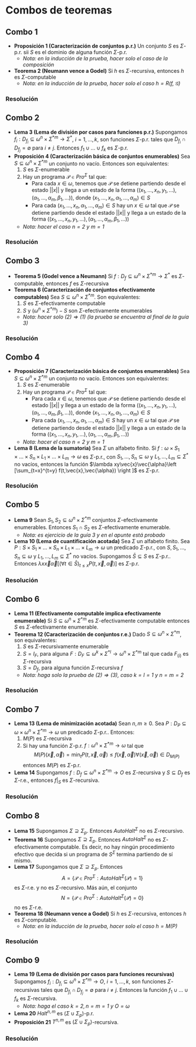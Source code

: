# Combos de teoremas

## Combo 1

- **Proposición 1 (Caracterización de conjuntos p.r.)** Un conjunto $S$ es $\Sigma$-p.r. sii $S$ es el dominio de alguna función $\Sigma$-p.r.
    - *Nota: en la inducción de la prueba, hacer solo el caso de la composición*
- **Teorema 2 (Neumann vence a Godel)** Si $h$ es $\Sigma$-recursiva, entonces $h$ es $\Sigma$-computable
    - *Nota: en la inducción de la prueba, hacer solo el caso $h=R(f,\mathcal{G})$*

### Resolución

## Combo 2

- **Lema 3 (Lema de división por casos para funciones p.r.)** Supongamos $f_i:D_{f_i}\subseteq\omega^n\times\Sigma^{*m}\to\Sigma^*$, $i=1,...,k$, son funciones $\Sigma$-p.r. tales que $D_{f_i}\cap D_{f_j}=\emptyset$ para $i\neq j$. Entonces $f_1\cup ...\cup f_k$ es $\Sigma$-p.r.
- **Proposición 4 (Caracterización básica de conjuntos enumerables)** Sea $S\subseteq\omega^n\times\Sigma^{*m}$ un conjunto no vacío. Entonces son equivalentes:
    1. $S$ es $\Sigma$-enumerable
    2. Hay un programa $\mathcal{P}\in Pro^\Sigma$ tal que:
        - Para cada $x\in\omega$, tenemos que $\mathcal{P}$ se detiene partiendo desde el estado $||x||$ y llega a un estado de la forma $((x_1,...,x_n,y_1,...),(\alpha_1,...,\alpha_m,\beta_1,...))$, donde $(x_1,...,x_n,\alpha_1,...,\alpha_m)\in S$
        - Para cada $(x_1,...,x_n,\alpha_1,...,\alpha_m)\in S$ hay un $x\in\omega$ tal que $\mathcal{P}$ se detiene partiendo desde el estado $||x||$ y llega a un estado de la forma $((x_1,...,x_n,y_1,...),(\alpha_1,...,\alpha_m,\beta_1,...))$
    - *Nota: hacer el caso $n=2$ y $m=1$*

### Resolución

## Combo 3

- **Teorema 5 (Godel vence a Neumann)** Si $f:D_f\subseteq\omega^n\times\Sigma^{*m}\to\Sigma^*$ es $\Sigma$-computable, entonces $f$ es $\Sigma$-recursiva
- **Teorema 6 (Caracterización de conjuntos efectivamente computables)** Sea $S\subseteq\omega^n\times\Sigma^{*m}$. Son equivalentes:
    1. $S$ es $\Sigma$-efectivamente computable
    2. $S$ y $(\omega^n\times\Sigma^{*m})-S$ son $\Sigma$-efectivamente enumerables
    - *Nota: hacer solo $(2)\Rightarrow (1)$ (la prueba se encuentra al final de la guía 3)*

### Resolución

## Combo 4

- **Proposición 7 (Caracterización básica de conjuntos enumerables)** Sea $S\subseteq\omega^n\times\Sigma^{*m}$ un conjunto no vacío. Entonces son equivalentes:
    1. $S$ es $\Sigma$-enumerable
    2. Hay un programa $\mathcal{P}\in Pro^\Sigma$ tal que:
        - Para cada $x\in\omega$, tenemos que $\mathcal{P}$ se detiene partiendo desde el estado $||x||$ y llega a un estado de la forma $((x_1,...,x_n,y_1,...),(\alpha_1,...,\alpha_m,\beta_1,...))$, donde $(x_1,...,x_n,\alpha_1,...,\alpha_m)\in S$
        - Para cada $(x_1,...,x_n,\alpha_1,...,\alpha_m)\in S$ hay un $x\in\omega$ tal que $\mathcal{P}$ se detiene partiendo desde el estado $||x||$ y llega a un estado de la forma $((x_1,...,x_n,y_1,...),(\alpha_1,...,\alpha_m,\beta_1,...))$
    - *Nota: hacer el caso $n=2$ y $m=1$*
- **Lema 8 (Lema de la sumatoria)** Sea $\Sigma$ un alfabeto finito. Si $f:\omega\times S_1\times ...\times S_n\times L_1\times ...\times L_m\to\omega$ es $\Sigma$-p.r., con $S_1,...,S_n\subseteq\omega$ y $L_1,...,L_m\subseteq\Sigma^*$ no vacíos, entonces la función $\lambda xy\vec{x}\vec{\alpha}\left [\sum_{t=x}^{t=y} f(t,\vec{x},\vec{\alpha}) \right ]$ es $\Sigma$-p.r.

### Resolución

## Combo 5

- **Lema 9** Sean $S_1,S_2\subseteq\omega^n\times\Sigma^{*m}$ conjuntos $\Sigma$-efectivamente enumerables. Entonces $S_1\cap S_2$ es $\Sigma$-efectivamente enumerable.
    - *Nota: es ejercicio de la guía 3 y en el apunte está probado*
- **Lema 10 (Lema de cuantificación acotada)** Sea $\Sigma$ un alfabeto finito. Sea $P:S\times S_1\times ...\times S_n\times L_1\times ...\times L_m\to\omega$ un predicado $\Sigma$-p.r., con $S,S_1,...,S_n\subseteq\omega$ y $L_1,...,L_m\subseteq\Sigma^*$ no vacíos. Supongamos $\bar{S}\subseteq S$ es $\Sigma$-p.r.. Entonces $\lambda x\vec{x}\vec{\alpha} \left [(\forall t\in\bar{S})_{t\leq x} P(t,\vec{x},\vec{\alpha}) \right ]$ es $\Sigma$-p.r.

### Resolución

## Combo 6

- **Lema 11 (Efectivamente computable implica efectivamente enumerable)** Si $S\subseteq\omega^n\times\Sigma^{*m}$ es $\Sigma$-efectivamente computable entonces $S$ es $\Sigma$-efectivamente enumerable.
- **Teorema 12 (Caracterización de conjuntos r.e.)** Dado $S\subseteq\omega^n\times\Sigma^{*m}$, son equivalentes:
    1. $S$ es $\Sigma$-recursivamente enumerable
    2. $S=I_F$, para alguna $F:D_F\subseteq\omega^k\times\Sigma^{*l}\to\omega^n\times\Sigma^{*m}$ tal que cada $F_{(i)}$ es $\Sigma$-recursiva
    3. $S=D_f$, para alguna función $\Sigma$-recursiva $f$
    - *Nota: haga solo la prueba de $(2)\Rightarrow (3)$, caso $k=l=1$ y $n=m=2$*

### Resolución

## Combo 7

- **Lema 13 (Lema de minimización acotada)** Sean $n,m\geq 0$. Sea $P:D_P\subseteq\omega\times\omega^n\times\Sigma^{*m}\to\omega$ un predicado $\Sigma$-p.r.. Entonces:
    1. $M(P)$ es $\Sigma$-recursiva
    2. Si hay una función $\Sigma$-p.r. $f:\omega^n\times\Sigma^{*m}\to\omega$ tal que $$M(P)(\vec{x},\vec{\alpha})=\min_t P(t,\vec{x},\vec{\alpha})\leq f(\vec{x},\vec{\alpha})\forall (\vec{x},\vec{\alpha})\in D_{M(P)}$$ entonces $M(P)$ es $\Sigma$-p.r.
- **Lema 14** Supongamos $f:D_f\subseteq\omega^n\times\Sigma^{*m}\to O$ es $\Sigma$-recursiva y $S\subseteq D_f$ es $\Sigma$-r.e., entonces $f|_S$ es $\Sigma$-recursiva.

### Resolución

## Combo 8

- **Lema 15** Supongamos $\Sigma\supseteq\Sigma_p$. Entonces $AutoHalt^\Sigma$ no es $\Sigma$-recursivo.
- **Teorema 16** Supongamos $\Sigma\supseteq\Sigma_p$. Entonces $AutoHalt^\Sigma$ no es $\Sigma$-efectivamente computable. Es decir, no hay ningún procedimiento efectivo que decida si un programa de $S^\Sigma$ termina partiendo de sí mismo.
- **Lema 17** Supongamos que $\Sigma\supseteq\Sigma_p$. Entonces $$A=\{\mathcal{P}\in Pro^\Sigma:AutoHalt^\Sigma(\mathcal{P})=1\}$$ es $\Sigma$-r.e. y no es $\Sigma$-recursivo. Más aún, el conjunto $$N=\{\mathcal{P}\in Pro^\Sigma:AutoHalt^\Sigma(\mathcal{P})=0\}$$ no es $\Sigma$-r.e.
- **Teorema 18 (Neumann vence a Godel)** Si $h$ es $\Sigma$-recursiva, entonces $h$ es $\Sigma$-computable.
    - *Nota: en la inducción de la prueba, hacer solo el caso $h=M(P)$*

### Resolución

## Combo 9

- **Lema 19 (Lema de división por casos para funciones recursivas)** Supongamos $f_i:D_{f_i}\subseteq\omega^n\times\Sigma^{*m}\to O$, $i=1,...,k$, son funciones $\Sigma$-recursivas tales que $D_{f_i}\cap D_{f_j}=\emptyset$ para $i\neq j$. Entonces la función $f_1\cup ...\cup f_k$ es $\Sigma$-recursiva.
    - *Nota: haga el caso $k=2,n=m=1$ y $O=\omega$*
- **Lema 20** $Halt^{n,m}$ es $(\Sigma\cup\Sigma_p)$-p.r.
- **Proposición 21** $T^{n,m}$ es $(\Sigma\cup\Sigma_p)$-recursiva.

### Resolución
